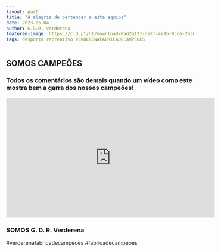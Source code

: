 ```yaml
---
layout: post
title: "A alegria de pertencer a esta equipa"
date: 2023-06-04
author: G.D.R. Verderena
featured-image: https://cld.pt/dl/download/0ad2b121-de8f-4e9b-8cda-2b304b29da26/67723108_2863075450372499_4311784798793236480_o.jpg?download=true
tags: desporto recreativo VERDERENAFABRICADECAMPEOES
---
```



<H2>SOMOS CAMPEÕES</H2>

<H3>Todos os comentários são demais quando um vídeo como este mostra bem a garra dos nossos campeões!
</H3>

<iframe src="https://www.facebook.com/plugins/video.php?height=322&href=https%3A%2F%2Fwww.facebook.com%2F100063477404805%2Fvideos%2F819530413055688%2F&show_text=false&width=560&t=0" width="560" height="322" style="border:none;overflow:hidden" scrolling="no" frameborder="0" allowfullscreen="true" allow="autoplay; clipboard-write; encrypted-media; picture-in-picture; web-share" allowFullScreen="true"></iframe>

<H3>SOMOS G. D. R. Verderena</H3>

#verderenafabricadecampeoes #fabricadecampeoes 

